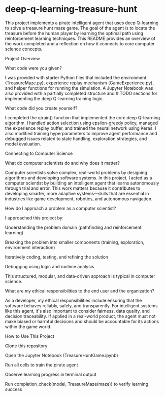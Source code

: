 # deep-q-learning-treasure-hunt


This project implements a pirate intelligent agent that uses deep Q-learning to solve a treasure hunt maze game. The goal of the agent is to locate the treasure before the human player by learning the optimal path using reinforcement learning techniques. This README provides an overview of the work completed and a reflection on how it connects to core computer science concepts.

 Project Overview

What code were you given?

I was provided with starter Python files that included the environment (TreasureMaze.py), experience replay mechanism (GameExperience.py), and helper functions for running the simulation. A Jupyter Notebook was also provided with a partially completed structure and # TODO sections for implementing the deep Q-learning training logic.

What code did you create yourself?

I completed the qtrain() function that implemented the core deep Q-learning algorithm. I handled action selection using epsilon-greedy policy, managed the experience replay buffer, and trained the neural network using Keras. I also modified training hyperparameters to improve agent performance and debugged issues related to state handling, exploration strategies, and model evaluation.

 Connecting to Computer Science

What do computer scientists do and why does it matter?

Computer scientists solve complex, real-world problems by designing algorithms and developing software systems. In this project, I acted as a computer scientist by building an intelligent agent that learns autonomously through trial and error. This work matters because it contributes to developing smarter, more adaptive systems—skills that are essential in industries like game development, robotics, and autonomous navigation.

How do I approach a problem as a computer scientist?

I approached this project by:

Understanding the problem domain (pathfinding and reinforcement learning)

Breaking the problem into smaller components (training, exploration, environment interaction)

Iteratively coding, testing, and refining the solution

Debugging using logic and runtime analysis

This structured, modular, and data-driven approach is typical in computer science.

What are my ethical responsibilities to the end user and the organization?

As a developer, my ethical responsibilities include ensuring that the software behaves reliably, safely, and transparently. For intelligent systems like this agent, it's also important to consider fairness, data quality, and decision traceability. If applied in a real-world product, the agent must not make biased or harmful decisions and should be accountable for its actions within the game world.

How to Use This Project

Clone this repository

Open the Jupyter Notebook (TreasureHuntGame.ipynb)

Run all cells to train the pirate agent

Observe learning progress in terminal output

Run completion_check(model, TreasureMaze(maze)) to verify learning success
